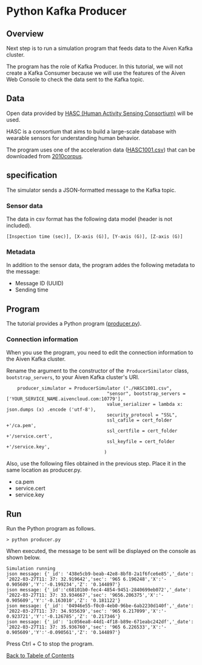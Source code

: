 # Python Kafka Producer


## Overview

Next step is to run a simulation program that feeds data to the Aiven Kafka cluster.

The program has the role of Kafka Producer. In this tutorial, we will not create a Kafka Consumer because we will use the features of the Aiven Web Console to check the data sent to the Kafka topic.

## Data

Open data provided by [HASC (Human Activity Sensing Consortium)](http://hasc.jp/) will be used.

HASC is a consortium that aims to build a large-scale database with wearable sensors for understanding human behavior.

The program uses one of the acceleration data ([HASC1001.csv](../producer/HASC1001.csv)) that can be downloaded from [2010corpus](http://hasc.jp/hc2010/HASC2010corpus/hasc2010corpus.html).

## specification

The simulator sends a JSON-formatted message to the Kafka topic.

### Sensor data

The data in csv format has the following data model (header is not included).

```
[Inspection time (sec)], [X-axis (G)], [Y-axis (G)], [Z-axis (G)]
```

### Metadata

In addition to the sensor data, the program addes the following metadata to the message:

 - Message ID (UUID)
 - Sending time

## Program

The tutorial provides a Python program ([producer.py](../producer/producer.py)).

### Connection information

When you use the program, you need to edit the connection information to the Aiven Kafka cluster.

Rename the argument to the constructor of the` ProducerSimilator` class, `bootstrap_servers`,  to your Aiven Kafka cluster's URI.

```
    producer_simulator = ProducerSimulator ("./HASC1001.csv",
                                     "sensor", bootstrap_servers = ['YOUR_SERVICE_NAME.aivencloud.com:10779'],
                                     value_serializer = lambda x: json.dumps (x) .encode ('utf-8'),
                                     security_protocol = "SSL",
                                     ssl_cafile = cert_folder +'/ca.pem',
                                     ssl_certfile = cert_folder +'/service.cert',
                                     ssl_keyfile = cert_folder +'/service.key',
                                    )
```

Also, use the following files obtained in the previous step. Place it in the same location as producer.py.

- ca.pem
- service.cert
- service.key



## Run

Run the Python program as follows.

```
> python producer.py
```

When executed, the message to be sent will be displayed on the console as shown below.

```
Simulation running
json message: {'_id': '438e5cb9-beab-42e8-8bf8-2a1f6fce6e85','_date': '2022-03-27T11: 37: 32.919642','sec': '965 6.196248','X':'- 0.905609','Y':'-0.199234','Z': '0.144897'}
json message: {'_id':'c68101b0-fec4-4854-9451-2840699eb072','_date': '2022-03-27T11: 37: 33.934667','sec': '9656.206375','X':'- 0.905609','Y':'-0.163010','Z': '0.181122'}
json message: {'_id': '04946e55-f0c0-4eb0-96be-6ab2230d140f','_date': '2022-03-27T11: 37: 34.935639','sec': '965 6.217099','X':'- 0.923721','Y':'-0.126785','Z': '0.217346'}
json message: {'_id': '1c056ea8-44d1-4f18-b89e-671eabc242df','_date': '2022-03-27T11: 37: 35.936760','sec': '965 6.226533','X':'- 0.905609','Y':'-0.090561','Z': '0.144897'}
```


Press Ctrl + C to stop the program.


[Back to Tabele of Contents](./contents_en.md)
